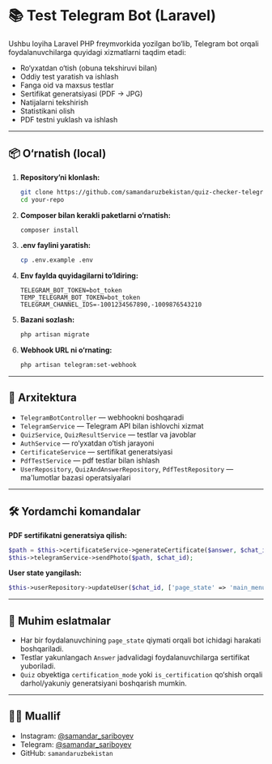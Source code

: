 # 📚 Test Telegram Bot (Laravel)

Ushbu loyiha Laravel PHP freymvorkida yozilgan bo‘lib, Telegram bot orqali foydalanuvchilarga quyidagi xizmatlarni taqdim etadi:

- Ro‘yxatdan o‘tish (obuna tekshiruvi bilan)
- Oddiy test yaratish va ishlash
- Fanga oid va maxsus testlar
- Sertifikat generatsiyasi (PDF → JPG)
- Natijalarni tekshirish
- Statistikani olish
- PDF testni yuklash va ishlash

---

## 📦 O‘rnatish (local)

1. **Repository’ni klonlash:**
   ```bash
   git clone https://github.com/samandaruzbekistan/quiz-checker-telegram-bot.git
   cd your-repo
   ```

2. **Composer bilan kerakli paketlarni o‘rnatish:**
   ```bash
   composer install
   ```

3. **.env faylini yaratish:**
   ```bash
   cp .env.example .env
   ```

4. **Env faylda quyidagilarni to‘ldiring:**
   ```env
   TELEGRAM_BOT_TOKEN=bot_token
   TEMP_TELEGRAM_BOT_TOKEN=bot_token
   TELEGRAM_CHANNEL_IDS=-1001234567890,-1009876543210
   ```

5. **Bazani sozlash:**
   ```bash
   php artisan migrate
   ```

6. **Webhook URL ni o‘rnating:**
   ```bash
   php artisan telegram:set-webhook
   ```

---

## 🧱 Arxitektura

- `TelegramBotController` — webhookni boshqaradi
- `TelegramService` — Telegram API bilan ishlovchi xizmat
- `QuizService`, `QuizResultService` — testlar va javoblar
- `AuthService` — ro‘yxatdan o‘tish jarayoni
- `CertificateService` — sertifikat generatsiyasi
- `PdfTestService` — pdf testlar bilan ishlash
- `UserRepository`, `QuizAndAnswerRepository`, `PdfTestRepository` — ma'lumotlar bazasi operatsiyalari

---

## 🛠 Yordamchi komandalar

**PDF sertifikatni generatsiya qilish:**
```php
$path = $this->certificateService->generateCertificate($answer, $chat_id);
$this->telegramService->sendPhoto($path, $chat_id);
```

**User state yangilash:**
```php
$this->userRepository->updateUser($chat_id, ['page_state' => 'main_menu']);
```

---

## 📌 Muhim eslatmalar

- Har bir foydalanuvchining `page_state` qiymati orqali bot ichidagi harakati boshqariladi.
- Testlar yakunlangach `Answer` jadvalidagi foydalanuvchilarga sertifikat yuboriladi.
- `Quiz` obyektiga `certification_mode` yoki `is_certification` qo‘shish orqali darhol/yakuniy generatsiyani boshqarish mumkin.

---

## 🧑‍💻 Muallif

- Instagram: [@samandar_sariboyev](https://instagram.com/samandar_sariboyev)
- Telegram: [@samandar_sariboyev](https://t.me/samandar_sariboyev)
- GitHub: `samandaruzbekistan`
